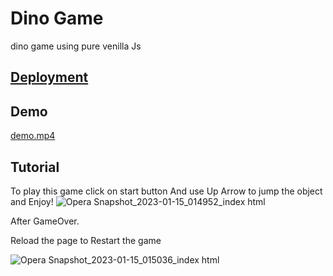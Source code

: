 
# Dino Game
dino game using pure venilla Js 

## <a href="https://dinotiktik.netlify.app/">Deployment</a>


## Demo

[demo.mp4](https://user-images.githubusercontent.com/117756490/212495735-01c6b9e7-d3b5-489d-919b-8dc470a3e4c8.mp4)
## Tutorial
To play this game click on start button And use Up Arrow to jump the object and Enjoy!
![Opera Snapshot_2023-01-15_014952_index html](https://user-images.githubusercontent.com/117756490/212495680-d56ae671-7a04-4169-913a-5292f6133b0e.png)

After GameOver.

Reload the page to Restart the game

![Opera Snapshot_2023-01-15_015036_index html](https://user-images.githubusercontent.com/117756490/212495911-3478be8a-6685-4a6a-ae18-0a46999cf135.png)
